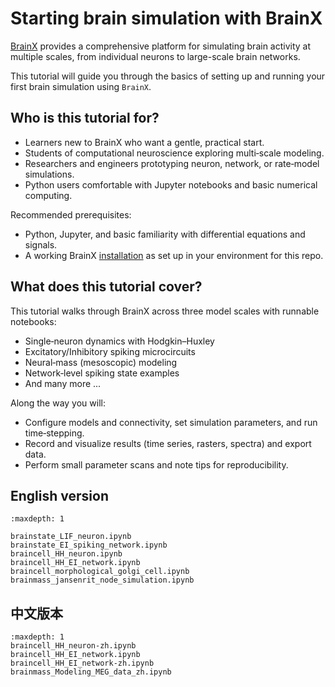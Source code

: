 # Starting brain simulation with BrainX 

[BrainX](https://github.com/chaobrain) provides a comprehensive platform for 
simulating brain activity at multiple scales, from individual neurons to 
large-scale brain networks. 

This tutorial will guide you through the basics of setting up and running 
your first brain simulation using ``BrainX``.


## Who is this tutorial for?

- Learners new to BrainX who want a gentle, practical start.
- Students of computational neuroscience exploring multi‑scale modeling.
- Researchers and engineers prototyping neuron, network, or rate‑model simulations.
- Python users comfortable with Jupyter notebooks and basic numerical computing.

Recommended prerequisites:

- Python, Jupyter, and basic familiarity with differential equations and signals.
- A working BrainX [installation](./install.md) as set up in your environment for this repo.

## What does this tutorial cover?

This tutorial walks through BrainX across three model scales with runnable notebooks:

- Single‑neuron dynamics with Hodgkin–Huxley
- Excitatory/Inhibitory spiking microcircuits
- Neural‑mass (mesoscopic) modeling
- Network‑level spiking state examples
- And many more ...

Along the way you will:

- Configure models and connectivity, set simulation parameters, and run time‑stepping.
- Record and visualize results (time series, rasters, spectra) and export data.
- Perform small parameter scans and note tips for reproducibility.


## English version

```{toctree}
:maxdepth: 1

brainstate_LIF_neuron.ipynb
brainstate_EI_spiking_network.ipynb
braincell_HH_neuron.ipynb
braincell_HH_EI_network.ipynb
braincell_morphological_golgi_cell.ipynb
brainmass_jansenrit_node_simulation.ipynb
```


## 中文版本

```{toctree}
:maxdepth: 1
braincell_HH_neuron-zh.ipynb
braincell_HH_EI_network.ipynb
braincell_HH_EI_network-zh.ipynb
brainmass_Modeling_MEG_data_zh.ipynb
```
